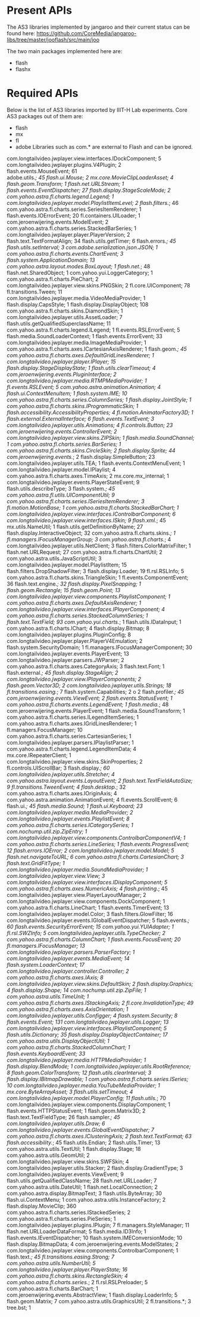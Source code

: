 Present APIs
===================================================================================

The AS3 libraries implemented by jangaroo and their current status can be found here:
https://github.com/CoreMedia/jangaroo-libs/tree/master/jooflash/src/main/joo

The two main packages implemented here are:
+ flash
+ flashx

Required APIs
====================================================================================

Below is the list of AS3 libraries imported by IIIT-H Lab experiments. Core AS3 packages out of them are:
+ flash
+ mx
+ fl
+ adobe
Libraries such as com.* are external to Flash and can be ignored.

com.longtailvideo.jwplayer.view.interfaces.IDockComponent; 5  
com.longtailvideo.jwplayer.plugins.V4Plugin; 2  
flash.events.MouseEvent; 61  
adobe.utils.*; 45
flash.ui.Mouse; 2
mx.core.MovieClipLoaderAsset; 4
flash.geom.Transform; 1
flash.net.URLStream; 1
flash.events.EventDispatcher; 27
flash.display.StageScaleMode; 2
com.yahoo.astra.fl.charts.legend.Legend; 1
com.longtailvideo.jwplayer.model.PlaylistItemLevel; 2
flash.filters.*; 46
com.yahoo.astra.fl.charts.series.SeriesItemRenderer; 1
flash.events.IOErrorEvent; 20
fl.containers.UILoader; 1
com.jeroenwijering.events.ModelEvent; 2
com.yahoo.astra.fl.charts.series.StackedBarSeries; 1
com.longtailvideo.jwplayer.player.PlayerVersion; 2
flash.text.TextFormatAlign; 34
flash.utils.getTimer; 6
flash.errors.*; 45
flash.utils.setInterval; 3
com.adobe.serialization.json.JSON; 1
com.yahoo.astra.fl.charts.events.ChartEvent; 3
flash.system.ApplicationDomain; 13
com.yahoo.astra.layout.modes.BoxLayout; 1
flash.net.*; 48
flash.net.SharedObject; 1
com.yahoo.yui.LoggerCategory; 1
com.yahoo.astra.fl.charts.PieChart; 2
com.longtailvideo.jwplayer.view.skins.PNGSkin; 2
fl.core.UIComponent; 78
fl.transitions.Tween; 11
com.longtailvideo.jwplayer.media.VideoMediaProvider; 1
flash.display.CapsStyle; 1
flash.display.DisplayObject; 108
com.yahoo.astra.fl.charts.skins.DiamondSkin; 1
com.longtailvideo.jwplayer.utils.AssetLoader; 7
flash.utils.getQualifiedSuperclassName; 11
com.yahoo.astra.fl.charts.legend.ILegend; 1
fl.events.RSLErrorEvent; 5
flash.media.SoundLoaderContext; 1
flash.events.ErrorEvent; 33
com.longtailvideo.jwplayer.media.ImageMediaProvider; 1
com.yahoo.astra.fl.charts.axes.ICartesianAxisRenderer; 1
flash.geom.*; 45
com.yahoo.astra.fl.charts.axes.DefaultGridLinesRenderer; 1
com.longtailvideo.jwplayer.player.IPlayer; 15
flash.display.StageDisplayState; 1
flash.utils.clearTimeout; 4
com.jeroenwijering.events.PluginInterface; 2
com.longtailvideo.jwplayer.media.RTMPMediaProvider; 1
fl.events.RSLEvent; 5
com.yahoo.astra.animation.Animation; 4
flash.ui.ContextMenuItem; 1
flash.system.IME; 10
com.yahoo.astra.fl.charts.series.ColumnSeries; 1
flash.display.JointStyle; 1
com.yahoo.astra.fl.charts.skins.IProgrammaticSkin; 1
flash.accessibility.AccessibilityProperties; 4
fl.motion.AnimatorFactory3D; 1
flash.external.ExternalInterface; 6
flash.events.TextEvent; 3
com.longtailvideo.jwplayer.utils.Animations; 4
fl.controls.Button; 23
com.jeroenwijering.events.ControllerEvent; 2
com.longtailvideo.jwplayer.view.skins.ZIPSkin; 1
flash.media.SoundChannel; 1
com.yahoo.astra.fl.charts.series.BarSeries; 1
com.yahoo.astra.fl.charts.skins.CircleSkin; 2
flash.display.Sprite; 44
com.jeroenwijering.events.*; 2
flash.display.SimpleButton; 23
com.longtailvideo.jwplayer.utils.TEA; 1
flash.events.ContextMenuEvent; 1
com.longtailvideo.jwplayer.model.IPlaylist; 4
com.yahoo.astra.fl.charts.axes.TimeAxis; 2
mx.core.mx_internal; 1
com.longtailvideo.jwplayer.events.PlayerStateEvent; 9
flash.utils.describeType; 3
flash.system.*; 45
com.yahoo.astra.fl.utils.UIComponentUtil; 9
com.yahoo.astra.fl.charts.series.ISeriesItemRenderer; 3
fl.motion.MotionBase; 1
com.yahoo.astra.fl.charts.StackedBarChart; 1
com.longtailvideo.jwplayer.view.interfaces.IControlbarComponent; 6
com.longtailvideo.jwplayer.view.interfaces.ISkin; 9
flash.xml.*; 45
mx.utils.NameUtil; 1
flash.utils.getDefinitionByName; 27
flash.display.InteractiveObject; 32
com.yahoo.astra.fl.charts.skins.*; 1
fl.managers.IFocusManagerGroup; 3
com.yahoo.astra.fl.charts.*; 4
com.longtailvideo.jwplayer.utils.NetClient; 3
flash.filters.ColorMatrixFilter; 1
flash.net.URLRequest; 27
com.yahoo.astra.fl.charts.ChartUtil; 2
com.yahoo.astra.utils.JavaScriptUtil; 3
com.longtailvideo.jwplayer.model.PlaylistItem; 15
flash.filters.DropShadowFilter; 3
flash.display.Loader; 19
fl.rsl.RSLInfo; 5
com.yahoo.astra.fl.charts.skins.TriangleSkin; 1
fl.events.ComponentEvent; 36
flash.text.engine.*; 32
flash.display.PixelSnapping; 1
flash.geom.Rectangle; 15
flash.geom.Point; 13
com.longtailvideo.jwplayer.view.components.PlaylistComponent; 1
com.yahoo.astra.fl.charts.axes.DefaultAxisRenderer; 1
com.longtailvideo.jwplayer.view.interfaces.IPlayerComponent; 4
com.yahoo.astra.fl.charts.series.StackedColumnSeries; 1
flash.text.TextField; 93
com.yahoo.yui.charts.*; 1
flash.utils.IDataInput; 1
com.yahoo.astra.fl.charts.IChart; 4
flash.display.Bitmap; 8
com.longtailvideo.jwplayer.plugins.PluginConfig; 8
com.longtailvideo.jwplayer.player.PlayerV4Emulation; 2
flash.system.SecurityDomain; 1
fl.managers.IFocusManagerComponent; 30
com.longtailvideo.jwplayer.events.PlayerEvent; 13
com.longtailvideo.jwplayer.parsers.JWParser; 2
com.yahoo.astra.fl.charts.axes.CategoryAxis; 3
flash.text.Font; 1
flash.external.*; 45
flash.display.StageAlign; 2
com.longtailvideo.jwplayer.view.IPlayerComponents; 2
flash.geom.Vector3D; 2
com.longtailvideo.jwplayer.utils.Strings; 18
fl.transitions.easing.*; 7
flash.system.Capabilities; 2
o 2
flash.profiler.*; 45
com.jeroenwijering.events.ViewEvent; 2
flash.events.StatusEvent; 1
com.yahoo.astra.fl.charts.events.LegendEvent; 1
flash.media.*; 48
com.jeroenwijering.events.PlayerEvent; 1
flash.media.SoundTransform; 1
com.yahoo.astra.fl.charts.series.ILegendItemSeries; 1
com.yahoo.astra.fl.charts.axes.IGridLinesRenderer; 1
fl.managers.FocusManager; 10
com.yahoo.astra.fl.charts.series.CartesianSeries; 1
com.longtailvideo.jwplayer.parsers.IPlaylistParser; 1
com.yahoo.astra.fl.charts.legend.LegendItemData; 4
mx.core.IRepeaterClient; 1
com.longtailvideo.jwplayer.view.skins.SkinProperties; 2
fl.controls.UIScrollBar; 3
flash.display.*; 60
com.longtailvideo.jwplayer.utils.Stretcher; 4
com.yahoo.astra.layout.events.LayoutEvent; 2
flash.text.TextFieldAutoSize; 9
fl.transitions.TweenEvent; 4
flash.desktop.*; 32
com.yahoo.astra.fl.charts.axes.IOriginAxis; 4
com.yahoo.astra.animation.AnimationEvent; 4
fl.events.ScrollEvent; 6
flash.ui.*; 45
flash.media.Sound; 1
flash.ui.Keyboard; 23
com.longtailvideo.jwplayer.media.MediaProvider; 2
com.longtailvideo.jwplayer.events.PlaylistEvent; 8
com.yahoo.astra.fl.charts.series.ICategorySeries; 1
com.nochump.util.zip.ZipEntry; 1
com.longtailvideo.jwplayer.view.components.ControlbarComponentV4; 1
com.yahoo.astra.fl.charts.series.LineSeries; 1
flash.events.ProgressEvent; 12
flash.errors.IOError; 2
com.longtailvideo.jwplayer.model.Model; 5
flash.net.navigateToURL; 6
com.yahoo.astra.fl.charts.CartesianChart; 3
flash.text.GridFitType; 1
com.longtailvideo.jwplayer.media.SoundMediaProvider; 1
com.longtailvideo.jwplayer.view.View; 3
com.longtailvideo.jwplayer.view.interfaces.IDisplayComponent; 5
com.yahoo.astra.fl.charts.axes.NumericAxis; 4
flash.printing.*; 45
com.longtailvideo.jwplayer.view.PlayerLayoutManager; 2
com.longtailvideo.jwplayer.view.components.DockComponent; 1
com.yahoo.astra.fl.charts.LineChart; 1
flash.events.TimerEvent; 13
com.longtailvideo.jwplayer.model.Color; 3
flash.filters.GlowFilter; 16
com.longtailvideo.jwplayer.events.IGlobalEventDispatcher; 5
flash.events.*; 60
flash.events.SecurityErrorEvent; 15
com.yahoo.yui.YUIAdapter; 1
fl.rsl.SWZInfo; 5
com.longtailvideo.jwplayer.utils.TypeChecker; 2
com.yahoo.astra.fl.charts.ColumnChart; 1
flash.events.FocusEvent; 20
fl.managers.IFocusManager; 13
com.longtailvideo.jwplayer.parsers.ParserFactory; 1
com.longtailvideo.jwplayer.events.MediaEvent; 14
flash.system.LoaderContext; 17
com.longtailvideo.jwplayer.controller.Controller; 2
com.yahoo.astra.fl.charts.axes.IAxis; 8
com.longtailvideo.jwplayer.view.skins.DefaultSkin; 2
flash.display.Graphics; 4
flash.display.Shape; 14
com.nochump.util.zip.ZipFile; 1
com.yahoo.astra.utils.TimeUnit; 1
com.yahoo.astra.fl.charts.axes.IStackingAxis; 2
fl.core.InvalidationType; 49
com.yahoo.astra.fl.charts.axes.AxisOrientation; 1
com.longtailvideo.jwplayer.utils.Configger; 4
flash.system.Security; 8
flash.events.Event; 131
com.longtailvideo.jwplayer.utils.Logger; 13
com.longtailvideo.jwplayer.view.interfaces.IPlaylistComponent; 5
flash.utils.Dictionary; 35
flash.display.DisplayObjectContainer; 17
com.yahoo.astra.utils.DisplayObjectUtil; 1
com.yahoo.astra.fl.charts.StackedColumnChart; 1
flash.events.KeyboardEvent; 33
com.longtailvideo.jwplayer.media.HTTPMediaProvider; 1
flash.display.BlendMode; 1
com.longtailvideo.jwplayer.utils.RootReference; 8
flash.geom.ColorTransform; 12
flash.utils.clearInterval; 3
flash.display.IBitmapDrawable; 1
com.yahoo.astra.fl.charts.series.ISeries; 10
com.longtailvideo.jwplayer.media.YouTubeMediaProvider; 1
mx.core.ByteArrayAsset; 3
flash.utils.setTimeout; 4
com.longtailvideo.jwplayer.model.PlayerConfig; 11
flash.utils.*; 70
com.longtailvideo.jwplayer.view.components.DisplayComponent; 1
flash.events.HTTPStatusEvent; 1
flash.geom.Matrix3D; 2
flash.text.TextFieldType; 26
flash.sampler.*; 45
com.longtailvideo.jwplayer.utils.Draw; 6
com.longtailvideo.jwplayer.events.GlobalEventDispatcher; 7
com.yahoo.astra.fl.charts.axes.IClusteringAxis; 2
flash.text.TextFormat; 63
flash.accessibility.*; 45
flash.utils.Endian; 2
flash.utils.Timer; 13
com.yahoo.astra.utils.TextUtil; 1
flash.display.Stage; 18
com.yahoo.astra.utils.GeomUtil; 2
com.longtailvideo.jwplayer.view.skins.SWFSkin; 4
com.longtailvideo.jwplayer.utils.Stacker; 2
flash.display.GradientType; 3
com.longtailvideo.jwplayer.events.ViewEvent; 9
flash.utils.getQualifiedClassName; 28
flash.net.URLLoader; 7
com.yahoo.astra.utils.DateUtil; 1
flash.net.LocalConnection; 2
com.yahoo.astra.display.BitmapText; 3
flash.utils.ByteArray; 30
flash.ui.ContextMenu; 1
com.yahoo.astra.utils.InstanceFactory; 2
flash.display.MovieClip; 360
com.yahoo.astra.fl.charts.series.IStackedSeries; 2
com.yahoo.astra.fl.charts.series.PieSeries; 1
com.longtailvideo.jwplayer.plugins.IPlugin; 7
fl.managers.StyleManager; 11
flash.net.URLLoaderDataFormat; 5
flash.media.ID3Info; 1
flash.events.IEventDispatcher; 10
flash.system.IMEConversionMode; 10
flash.display.BitmapData; 4
com.jeroenwijering.events.ModelStates; 2
com.longtailvideo.jwplayer.view.components.ControlbarComponent; 1
flash.text.*; 45
fl.transitions.easing.Strong; 7
com.yahoo.astra.utils.NumberUtil; 5
com.longtailvideo.jwplayer.player.PlayerState; 16
com.yahoo.astra.fl.charts.skins.RectangleSkin; 4
com.yahoo.astra.fl.charts.series.*; 2
fl.rsl.RSLPreloader; 5
com.yahoo.astra.fl.charts.BarChart; 1
com.jeroenwijering.events.AbstractView; 1
flash.display.LoaderInfo; 5
flash.geom.Matrix; 7
com.yahoo.astra.utils.GraphicsUtil; 2
fl.transitions.*; 3
tree.bst; 1
